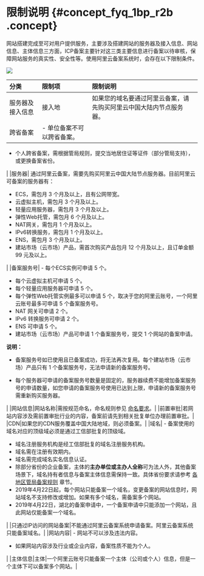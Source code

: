 # 限制说明 {#concept_fyq_1bp_r2b .concept}

网站搭建完成至可对用户提供服务，主要涉及搭建网站的服务器及接入信息、网站信息、主体信息三方面，ICP备案主要针对这三类主要信息进行备案以待审核，保障网站服务的真实性、安全性等。使用阿里云备案系统时，会存在以下限制条件。

![](http://static-aliyun-doc.oss-cn-hangzhou.aliyuncs.com/assets/img/14146/155564287641699_zh-CN.png)

|分类|限制项|限制说明|
|:-|:--|:---|
|服务器及接入信息|接入地|如果您的域名要通过阿里云备案，请先购买阿里云中国大陆内节点服务器。|
|跨省备案| -   单位备案不可以跨省备案。
-   个人跨省备案，需根据管局规则，提交当地居住证等证件（部分管局支持），或更换备案省份。

 |
|服务器| 通过阿里云备案，需要先购买阿里云中国大陆节点服务器。目前阿里云可备案的服务器有：

 -   ECS，需包月 3 个月及以上，且有公网带宽。
-   云虚拟主机，需包月 3 个月及以上。
-   轻量应用服务器，需包月 3 个月及以上。
-   弹性Web托管，需包月 6 个月及以上。
-   NAT网关，需包月 1 个月及以上。
-   IPv6转换服务，需包月 1 个月及以上。
-   ENS，需包月 3 个月及以上。
-   建站市场（云市场）产品，需首次购买产品包月 12 个月及以上，且订单金额 99 元及以上。

 |
|备案服务号| -   每个ECS实例可申请 5 个。
-   每个云虚拟主机可申请 5 个。
-   每个轻量应用服务器可申请 5 个。
-   每个弹性Web托管实例最多可以申请 5 个，取决于您的阿里云账号，一个阿里云账号最多可申请 5 个备案服务号。
-   NAT 网关可申请 2 个。
-   IPv6 转换服务可申请 2 个。
-   ENS 可申请 5 个。
-   建站市场（云市场）产品可申请 1 个备案服务号，提交 1 个网站的备案申请。

 **说明：** 

-   备案服务号如已使用且已备案成功，将无法再次复用。每个建站市场（云市场）产品只有 1 个备案服务号，无法申请新的备案服务号。

-   每个服务器可申请的备案服务号数量是固定的，服务器续费不能增加备案服务号的申请数量，如您申请的备案服务号使用已达到上限，申请新的备案服务号需重新购买服务器。

 |
|网站信息|网站名称|需按规范命名，命名规则参见 [命名要求](../../../../cn.zh-CN/常见问题/备案流程FAQ/填写主体信息和网站信息.md#)。|
|前置审批|若网站内容涉及需前置审批行业的内容，备案前请先到相关批复单位办理前置审批。|
|CDN|如果您的CDN服务覆盖中国大陆地域，则必须备案。|
|域名| -   备案使用的域名对应的顶级域必须是通过工信部批复的顶级域。
-   域名注册服务机构是经工信部批复的域名注册服务机构。
-   域名需在注册有效期内。
-   域名需完成域名实名信息认证。
-   除部分省份的企业备案，主体的**主办单位或主办人全称**可为法人外，其他备案场景下，域名持有者信息与备案主体信息需保持一致。具体省份要求请参考 [各地区管局备案规则](../../../../cn.zh-CN/管局规则学习/各地区管局备案规则.md#) 章节。
-   2019年4月22日起，每个网站只能备案一个域名，变更备案的网站信息时，网站域名不支持修改或增加。如果有多个域名，需备案多个网站。
-   2019年4月22日，湖北的备案申请中，一个备案申请中只能添加一个网站，且此网站仅能备案一个域名。

 |
|只通过IP访问的网站备案|不能通过阿里云备案系统申请备案。阿里云备案系统只能备案域名。|
|网站内容| -   网站不可以涉及违法内容。
-   如果网站内容涉及行业或企业内容，备案性质不能为个人。

 |
|主体信息|主体|一个阿里云账号只能备案一个主体（公司或个人）信息，但是一个主体下可以备案多个网站。|

